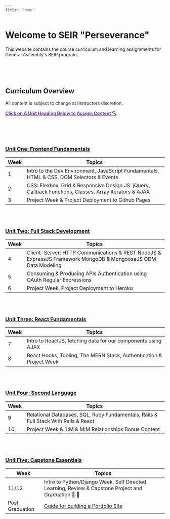 ```yaml
---
title: "Home"
---
```


# Welcome to SEIR "Perseverance"

This website contains the course curriculum and learning assigmments for General Assembly's SEIR program. 


<br>
<br>
<br>


## Curriculum Overview

All content is subject to change at Instructors discretion.


<p style="color: #673ab7; text-decoration: underline"><b>Click on A Unit Heading Below to Access Content 🔍</b></p>

<br>
<br>
<br>


### [<u>Unit One: Frontend Fundamentals</u>](/frontend-fundamentals)

| Week  | Topics | 
| ----- | ------ |
| 1  | Intro to the Dev Environment, JavaScript Fundamentals, HTML & CSS, DOM Selectors & Events  |
| 2  | CSS: Flexbox, Grid & Responsive Design JS: jQuery, Callback Functions, Classes, Array Iterators & AJAX|
| 3  | Project Week & Project Deployment to Github Pages|



<br>
<br>


<!-- ### 🔒 Unit Two: Full Stack Development -->

### [<u>Unit Two: Full Stack Development</u>](/full-stack-development)

| Week  | Topics |
| ----- | ------ |
| 4  | Client-Server: HTTP Communications & REST NodeJS & ExpressJS Framework MongoDB & MongooseJS ODM Data Modeling |
| 5  | Consuming & Producing APIs Authentication using OAuth Regular Expressions |
| 6  | Project Week, Project Deployment to Heroku |


<br>
<br>



<!-- ### 🔒 Unit Three: React Fundamentals -->
### [<u>Unit Three: React Fundamentals</u>](/react-fundamentals)

| Week  | Topics |
| ----- | ------ |
| 7 | Intro to ReactJS, fetching data for our components using AJAX |
| 8 | React Hooks, Tooling, The MERN Stack, Authentication &  Project Week |


<br>
<br>


<!-- ### 🔒 Unit Four: Second Language -->
### [<u>Unit Four: Second Language</u>](/second-language)

| Week  | Topics |
| ----- | ------ |
| 9  | Relational Databases, SQL, Ruby Fundamentals, Rails & Full Stack With Rails & React |
| 10  | Project Week & 1:M & M:M Relationships Bonus Content |


<br>
<br>




### [<u>Unit Five: Capstone Essentials</u>](/capstone-week)
<!-- ### 🔒 Unit Five: Capstone Essentials -->

| Week  | Topics |
| ----- | ------ |
| 11/12  | Intro to Python/Django Week, Self Directed Learning, Review & Capstone Project and Graduation 🥳 🎉|
| Post Graduation  | [Guide for building a Portfolio Site](/portfolio)| 


<!-- | Post Graduation  | Guide for building a Portfolio Site|  -->

<div style="color: grey;">
</div>
